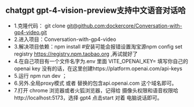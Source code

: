 
## chatgpt gpt-4-vision-preview支持中文语音对话哈

- 1.克隆代码： git clone [ git@github.com:dockercore/Conversation-with-gp4-video.git](https://github.com/dockercore/Conversation-with-gp4-video.git)
- 2.进入项目：Conversation-with-gp4-video
- 3.解决项目依赖：npm install  #安装可能会报错设置淘宝源npm config set registry https://registry.npm.taobao.org ,再试就好了
- 4.在自己项目有一个文件名字为.env 里面  VITE_OPENAI_KEY= 填写你自己的openai key  没有的话，在这里创建https://platform.openai.com/api-keys
- 5.运行 npm run dev ；
- 6.另外.全局proxy模式 或者 替换的包含api.openai.com 这个域名即可。
- 7.打开 chrome 浏览器或者火狐浏览器，记得给 摄像头权限和语音权限哈 http://localhost:5173，选择 gpt4 点击start 对着 电脑说话即可。

